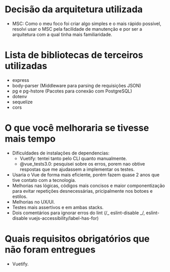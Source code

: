 # Decisão da arquitetura utilizada

- MSC:
  Como o meu foco foi criar algo simples e o mais rápido possível, resolvi usar o MSC pela facilidade de manutenção e por ser a arquitetura com a qual tinha mais familiaridade.

# Lista de bibliotecas de terceiros utilizadas

- express
- body-parser (Middleware para parsing de requisições JSON)
- pg e pg-hstore (Pacotes para conexão com PostgreSQL)
- dotenv
- sequelize
- cors

# O que você melhoraria se tivesse mais tempo

- Dificuldades de instalações de dependencias:
  - Vuetify: tentei tanto pelo CLI quanto manualmente.
  - @vue_tests3.0: pesquisei sobre os erros, porem nao obtive respostas que me ajudassem a implementar os testes.
- Usaria o Vue de forma mais eficiente, porém fazem quase 2 anos que tive contato com a tecnologia.
- Melhorias nas lógicas, códigos mais concisos e maior componentização para evitar repetições desnecessárias, pricipalmente nos botoes e estilos.
- Melhorias no UX/UI.
- Testes mais assertivos e em ambas stacks.
- Dois comentários para ignorar erros do lint (/_ eslint-disable _/, eslint-disable vuejs-accessibility/label-has-for)

# Quais requisitos obrigatórios que não foram entregues

- Vuetify.
